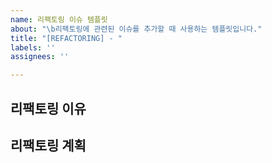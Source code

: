```yaml
---
name: 리팩토링 이슈 템플릿
about: "\b리팩토링에 관련된 이슈를 추가할 때 사용하는 템플릿입니다."
title: "[REFACTORING] - "
labels: ''
assignees: ''

---
```


## 리팩토링 이유
## 리팩토링 계획
